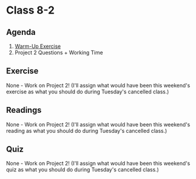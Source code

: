 # Class 8-2

## Agenda

1. [Warm-Up Exercise](https://docs.google.com/document/d/1oGoMUM9qmKeM1dPXp9qxrEbaD5dxnRVHD9AzupBU9Lg)
1. Project 2 Questions + Working Time

## Exercise

None - Work on Project 2! (I'll assign what would have been this weekend's exercise as what you should do during Tuesday's cancelled class.)

## Readings

None - Work on Project 2! (I'll assign what would have been this weekend's reading as what you should do during Tuesday's cancelled class.)

## Quiz

None - Work on Project 2! (I'll assign what would have been this weekend's quiz as what you should do during Tuesday's cancelled class.)
